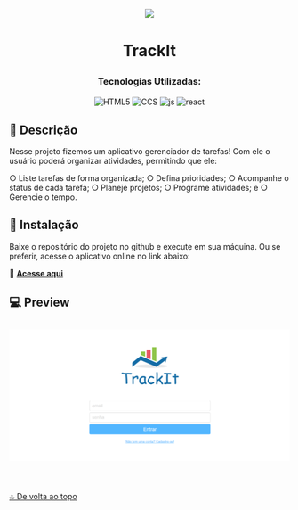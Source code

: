 <p align="center"><img src="public/favicon.ico" height="80px"/></p>

# <p align ="center">TrackIt</p>

### <p align ="center">Tecnologias Utilizadas:</p>

<p align = "center">
   <img align="center" alt="HTML5" src="https://img.shields.io/badge/HTML5-E34F26?style=for-the-badge&logo=html5&logoColor=white" height="30px">
   <img align="center" alt="CCS" src="https://img.shields.io/badge/CSS3-1572B6?style=for-the-badge&logo=css3&logoColor=white" height="30px"/>
   <img align="center" alt="js" src="https://img.shields.io/badge/JavaScript-F7DF1E?style=for-the-badge&logo=javascript&logoColor=black" height="30px"/>
  <img align="center" alt="react" src="https://img.shields.io/badge/React-20232A?style=for-the-badge&logo=react&logoColor=61DAFB"  height="30px"/>
</p>

## 📖 Descrição
Nesse projeto fizemos um aplicativo gerenciador de tarefas! Com ele o usuário poderá organizar atividades, permitindo que ele: 

○ Liste tarefas de forma organizada;
○ Defina prioridades;
○ Acompanhe o status de cada tarefa;
○ Planeje projetos;
○ Programe atividades; e
○ Gerencie o tempo.

## 🚀 Instalação
Baixe o repositório do projeto no github e execute em sua máquina. Ou se preferir, acesse o aplicativo online no link abaixo:

💬 [**Acesse aqui**](https://trackit-steel.vercel.app/)
## 💻 Preview

<div style="display: flex; flex-wrap: wrap; justify-content: center;" >
<img src="./public/preview/Trackit.png" style="margin: 10px">

</div>

$~$

[🔝 De volta ao topo](#TrackIt)


